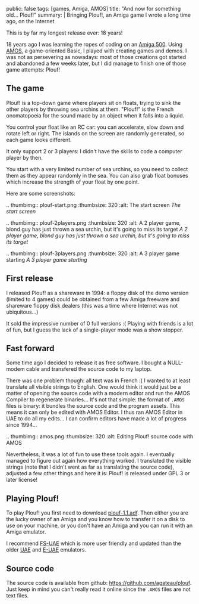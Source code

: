 public: false
tags: [games, Amiga, AMOS]
title: "And now for something old... Plouf!"
summary: |
    Bringing Plouf!, an Amiga game I wrote a long time ago, on the Internet

This is by far my longest release ever: 18 years!

18 years ago I was learning the ropes of coding on an [Amiga 500][a500]. Using
[AMOS][], a game-oriented Basic, I played with creating games and demos. I was
not as persevering as nowadays: most of those creations got started and
abandoned a few weeks later, but I did manage to finish one of those game
attempts: Plouf!

## The game

Plouf! is a top-down game where players sit on floats, trying to sink the other
players by throwing sea urchins at them. "Plouf!" is the French onomatopoeia
for the sound made by an object when it falls into a liquid.

You control your float like an RC car: you can accelerate, slow down and rotate
left or right. The islands on the screen are randomly generated, so each game
looks different.

It only support 2 or 3 players: I didn't have the skills to code a computer
player by then.

You start with a very limited number of sea urchins, so you need to collect them
as they appear randomly in the sea. You can also grab float bonuses which
increase the strength of your float by one point.

Here are some screenshots:

.. thumbimg:: plouf-start.png
    :thumbsize: 320
    :alt: The start screen
_The start screen_

.. thumbimg:: plouf-2players.png
    :thumbsize: 320
    :alt: A 2 player game, blond guy has just thrown a sea urchin, but it's going to miss its target
_A 2 player game, blond guy has just thrown a sea urchin, but it's going to miss its target_

.. thumbimg:: plouf-3players.png
    :thumbsize: 320
    :alt: A 3 player game starting
_A 3 player game starting_

## First release

I released Plouf! as a shareware in 1994: a floppy disk of the demo version
(limited to 4 games) could be obtained from a few Amiga freeware and shareware
floppy disk dealers (this was a time where Internet was not ubiquitous...)

It sold the impressive number of 0 full versions :( Playing with friends is a
lot of fun, but I guess the lack of a single-player mode was a show stopper.

## Fast forward

Some time ago I decided to release it as free software. I bought a NULL-modem
cable and transfered the source code to my laptop.

There was one problem though: all text was in French :( I wanted to at least
translate all visible strings to English. One would think it would just be a
matter of opening the source code with a modern editor and run the AMOS
Compiler to regenerate binaries... It's not that simple: the format of `.AMOS`
files is binary: it bundles the source code and the program assets. This means
it can only be edited with AMOS Editor. I thus ran AMOS Editor in UAE to do all
my edits... I can confirm editors have made a lot of progress since 1994...

.. thumbimg:: amos.png
    :thumbsize: 320
    :alt: Editing Plouf! source code with AMOS

Nevertheless, it was a lot of fun to use these tools again. I eventually
managed to figure out again how everything worked. I translated the visible
strings (note that I didn't went as far as translating the source code),
adjusted a few other things and here it is: Plouf! is released under GPL 3 or
later license!

## Playing Plouf!

To play Plouf! you first need to download [plouf-1.1.adf][adf]. Then either you are
the lucky owner of an Amiga and you know how to transfer it on a disk to use on
your machine, or you don't have an Amiga and you can run it with an Amiga
emulator.

I recommend [FS-UAE][] which is more user friendly and updated than the older
[UAE][] and [E-UAE][] emulators.

## Source code

The source code is available from github: <https://github.com/agateau/plouf>.
Just keep in mind you can't really read it online since the `.AMOS` files are
not text files.


[a500]: https://en.wikipedia.org/wiki/Amiga_500
[AMOS]: https://en.wikipedia.org/wiki/AMOS_%28programming_language%29
[adf]: /projects/plouf/plouf-1.1.adf
[FS-UAE]: http://fengestad.no/fs-uae/
[UAE]: http://www.amigaemulator.org/
[E-UAE]: http://www.rcdrummond.net/uae/
